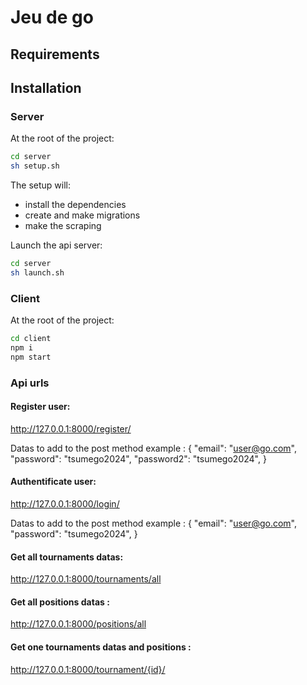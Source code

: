 # Jeu de go

## Requirements

## Installation

### Server

At the root of the project:

```sh
cd server
sh setup.sh
```

The setup will:

- install the dependencies
- create and make migrations
- make the scraping

Launch the api server:
```sh
cd server
sh launch.sh
```

### Client

At the root of the project:

```sh
cd client
npm i
npm start
```

### Api urls

#### Register user:

http://127.0.0.1:8000/register/

Datas to add to the post method example :
    {
        "email": "user@go.com",
        "password": "tsumego2024",
        "password2": "tsumego2024",
    }

#### Authentificate user:

http://127.0.0.1:8000/login/

Datas to add to the post method example :
    {
        "email": "user@go.com",
        "password": "tsumego2024",
    }

#### Get all tournaments datas:

http://127.0.0.1:8000/tournaments/all

#### Get all positions datas :

http://127.0.0.1:8000/positions/all

#### Get one tournaments datas and positions : 

http://127.0.0.1:8000/tournament/{id}/